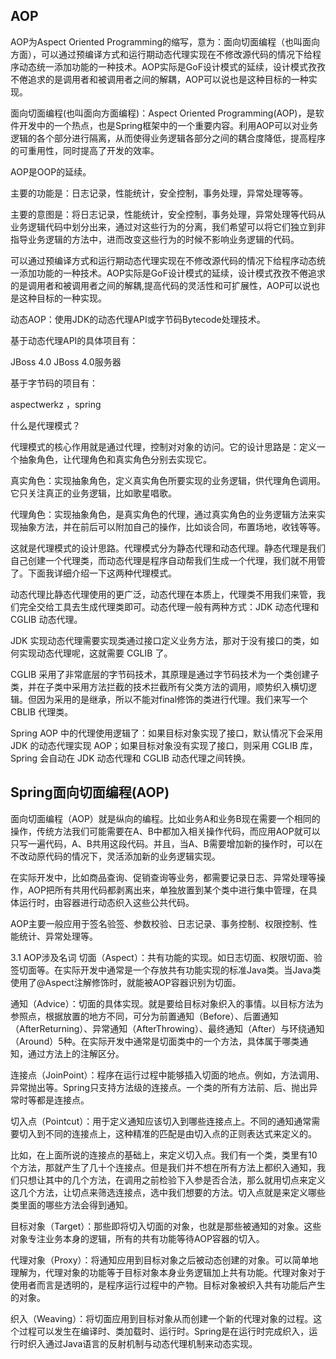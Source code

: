 ## AOP

AOP为Aspect Oriented Programming的缩写，意为：面向切面编程（也叫面向方面），可以通过预编译方式和运行期动态代理实现在不修改源代码的情况下给程序动态统一添加功能的一种技术。AOP实际是GoF设计模式的延续，设计模式孜孜不倦追求的是调用者和被调用者之间的解耦，AOP可以说也是这种目标的一种实现。

面向切面编程(也叫面向方面编程)：Aspect Oriented Programming(AOP)，是软件开发中的一个热点，也是Spring框架中的一个重要内容。利用AOP可以对业务逻辑的各个部分进行隔离，从而使得业务逻辑各部分之间的耦合度降低，提高程序的可重用性，同时提高了开发的效率。

AOP是OOP的延续。

主要的功能是：日志记录，性能统计，安全控制，事务处理，异常处理等等。

主要的意图是：将日志记录，性能统计，安全控制，事务处理，异常处理等代码从业务逻辑代码中划分出来，通过对这些行为的分离，我们希望可以将它们独立到非指导业务逻辑的方法中，进而改变这些行为的时候不影响业务逻辑的代码。

可以通过预编译方式和运行期动态代理实现在不修改源代码的情况下给程序动态统一添加功能的一种技术。AOP实际是GoF设计模式的延续，设计模式孜孜不倦追求的是调用者和被调用者之间的解耦,提高代码的灵活性和可扩展性，AOP可以说也是这种目标的一种实现。

动态AOP：使用JDK的动态代理API或字节码Bytecode处理技术。

基于动态代理API的具体项目有：

JBoss 4.0 JBoss 4.0服务器

基于字节码的项目有：

aspectwerkz ，spring



什么是代理模式？



代理模式的核心作用就是通过代理，控制对对象的访问。它的设计思路是：定义一个抽象角色，让代理角色和真实角色分别去实现它。



真实角色：实现抽象角色，定义真实角色所要实现的业务逻辑，供代理角色调用。它只关注真正的业务逻辑，比如歌星唱歌。



代理角色：实现抽象角色，是真实角色的代理，通过真实角色的业务逻辑方法来实现抽象方法，并在前后可以附加自己的操作，比如谈合同，布置场地，收钱等等。



这就是代理模式的设计思路。代理模式分为静态代理和动态代理。静态代理是我们自己创建一个代理类，而动态代理是程序自动帮我们生成一个代理，我们就不用管了。下面我详细介绍一下这两种代理模式。


动态代理比静态代理使用的更广泛，动态代理在本质上，代理类不用我们来管，我们完全交给工具去生成代理类即可。动态代理一般有两种方式：JDK 动态代理和 CGLIB 动态代理。


JDK 实现动态代理需要实现类通过接口定义业务方法，那对于没有接口的类，如何实现动态代理呢，这就需要 CGLIB 了。



CGLIB 采用了非常底层的字节码技术，其原理是通过字节码技术为一个类创建子类，并在子类中采用方法拦截的技术拦截所有父类方法的调用，顺势织入横切逻辑。但因为采用的是继承，所以不能对final修饰的类进行代理。我们来写一个 CBLIB 代理类。


Spring AOP 中的代理使用逻辑了：如果目标对象实现了接口，默认情况下会采用 JDK 的动态代理实现 AOP；如果目标对象没有实现了接口，则采用 CGLIB 库，Spring 会自动在 JDK 动态代理和 CGLIB 动态代理之间转换。



## Spring面向切面编程(AOP)


面向切面编程（AOP）就是纵向的编程。比如业务A和业务B现在需要一个相同的操作，传统方法我们可能需要在A、B中都加入相关操作代码，而应用AOP就可以只写一遍代码，A、B共用这段代码。并且，当A、B需要增加新的操作时，可以在不改动原代码的情况下，灵活添加新的业务逻辑实现。

在实际开发中，比如商品查询、促销查询等业务，都需要记录日志、异常处理等操作，AOP把所有共用代码都剥离出来，单独放置到某个类中进行集中管理，在具体运行时，由容器进行动态织入这些公共代码。

AOP主要一般应用于签名验签、参数校验、日志记录、事务控制、权限控制、性能统计、异常处理等。

3.1 AOP涉及名词
切面（Aspect）：共有功能的实现。如日志切面、权限切面、验签切面等。在实际开发中通常是一个存放共有功能实现的标准Java类。当Java类使用了@Aspect注解修饰时，就能被AOP容器识别为切面。

通知（Advice）：切面的具体实现。就是要给目标对象织入的事情。以目标方法为参照点，根据放置的地方不同，可分为前置通知（Before）、后置通知（AfterReturning）、异常通知（AfterThrowing）、最终通知（After）与环绕通知（Around）5种。在实际开发中通常是切面类中的一个方法，具体属于哪类通知，通过方法上的注解区分。

连接点（JoinPoint）：程序在运行过程中能够插入切面的地点。例如，方法调用、异常抛出等。Spring只支持方法级的连接点。一个类的所有方法前、后、抛出异常时等都是连接点。

切入点（Pointcut）：用于定义通知应该切入到哪些连接点上。不同的通知通常需要切入到不同的连接点上，这种精准的匹配是由切入点的正则表达式来定义的。

比如，在上面所说的连接点的基础上，来定义切入点。我们有一个类，类里有10个方法，那就产生了几十个连接点。但是我们并不想在所有方法上都织入通知，我们只想让其中的几个方法，在调用之前检验下入参是否合法，那么就用切点来定义这几个方法，让切点来筛选连接点，选中我们想要的方法。切入点就是来定义哪些类里面的哪些方法会得到通知。

目标对象（Target）：那些即将切入切面的对象，也就是那些被通知的对象。这些对象专注业务本身的逻辑，所有的共有功能等待AOP容器的切入。

代理对象（Proxy）：将通知应用到目标对象之后被动态创建的对象。可以简单地理解为，代理对象的功能等于目标对象本身业务逻辑加上共有功能。代理对象对于使用者而言是透明的，是程序运行过程中的产物。目标对象被织入共有功能后产生的对象。

织入（Weaving）：将切面应用到目标对象从而创建一个新的代理对象的过程。这个过程可以发生在编译时、类加载时、运行时。Spring是在运行时完成织入，运行时织入通过Java语言的反射机制与动态代理机制来动态实现。
